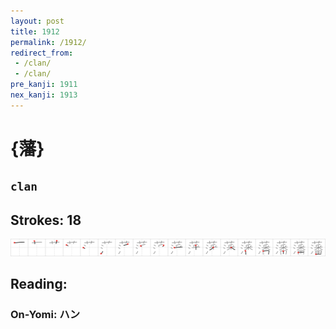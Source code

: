 ```yaml
---
layout: post
title: 1912
permalink: /1912/
redirect_from:
 - /clan/
 - /clan/
pre_kanji: 1911
nex_kanji: 1913
---
```


# {藩}

## `clan`

## Strokes: 18

<div class="stroke"><img src="../images/E897A9.png" /></div>

## Reading:

### On-Yomi: ハン
